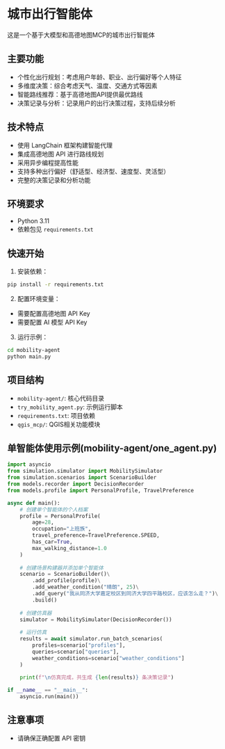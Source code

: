 # 城市出行智能体

这是一个基于大模型和高德地图MCP的城市出行智能体

## 主要功能

- 个性化出行规划：考虑用户年龄、职业、出行偏好等个人特征
- 多维度决策：综合考虑天气、温度、交通方式等因素
- 智能路线推荐：基于高德地图API提供最优路线
- 决策记录与分析：记录用户的出行决策过程，支持后续分析

## 技术特点

- 使用 LangChain 框架构建智能代理
- 集成高德地图 API 进行路线规划
- 采用异步编程提高性能
- 支持多种出行偏好（舒适型、经济型、速度型、灵活型）
- 完整的决策记录和分析功能

## 环境要求

- Python 3.11
- 依赖包见 `requirements.txt`

## 快速开始

1. 安装依赖：
```bash
pip install -r requirements.txt
```

2. 配置环境变量：
- 需要配置高德地图 API Key
- 需要配置 AI 模型 API Key

3. 运行示例：
```bash
cd mobility-agent
python main.py
```

## 项目结构

- `mobility-agent/`: 核心代码目录
- `try_mobility_agent.py`: 示例运行脚本
- `requirements.txt`: 项目依赖
- `qgis_mcp/`: QGIS相关功能模块

## 单智能体使用示例(mobility-agent/one_agent.py)

```python
import asyncio
from simulation.simulator import MobilitySimulator
from simulation.scenarios import ScenarioBuilder
from models.recorder import DecisionRecorder
from models.profile import PersonalProfile, TravelPreference

async def main():
    # 创建单个智能体的个人档案
    profile = PersonalProfile(
        age=28,
        occupation="上班族",
        travel_preference=TravelPreference.SPEED,
        has_car=True,
        max_walking_distance=1.0
    )
    
    # 创建场景构建器并添加单个智能体
    scenario = ScenarioBuilder()\
        .add_profile(profile)\
        .add_weather_condition("晴朗", 25)\
        .add_query("我从同济大学嘉定校区到同济大学四平路校区，应该怎么走？")\
        .build()
    
    # 创建仿真器
    simulator = MobilitySimulator(DecisionRecorder())
    
    # 运行仿真
    results = await simulator.run_batch_scenarios(
        profiles=scenario["profiles"],
        queries=scenario["queries"],
        weather_conditions=scenario["weather_conditions"]
    )
    
    print(f"\n仿真完成，共生成 {len(results)} 条决策记录")

if __name__ == "__main__":
    asyncio.run(main())
```

## 注意事项

- 请确保正确配置 API 密钥